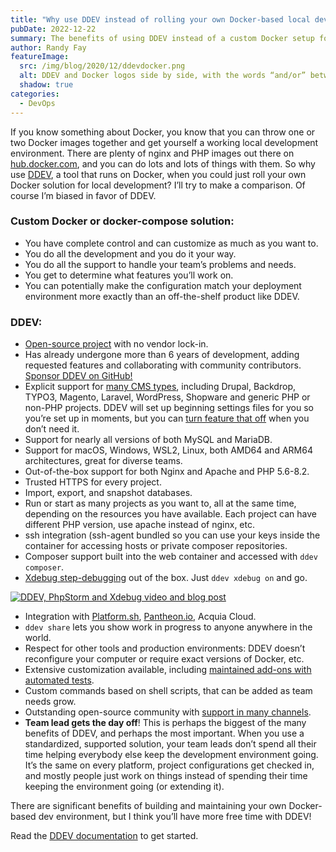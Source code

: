 ```yaml
---
title: "Why use DDEV instead of rolling your own Docker-based local dev solution?"
pubDate: 2022-12-22
summary: The benefits of using DDEV instead of a custom Docker setup for local development.
author: Randy Fay
featureImage:
  src: /img/blog/2020/12/ddevdocker.png
  alt: DDEV and Docker logos side by side, with the words “and/or” between them
  shadow: true
categories:
  - DevOps
---
```


If you know something about Docker, you know that you can throw one or two Docker images together and get yourself a working local development environment. There are plenty of nginx and PHP images out there on [hub.docker.com](https://hub.docker.com), and you can do lots and lots of things with them. So why use [DDEV](https://ddev.readthedocs.io), a tool that runs on Docker, when you could just roll your own Docker solution for local development? I’ll try to make a comparison. Of course I’m biased in favor of DDEV.

### **Custom Docker or docker-compose solution:**

- You have complete control and can customize as much as you want to.
- You do all the development and you do it your way.
- You do all the support to handle your team’s problems and needs.
- You get to determine what features you’ll work on.
- You can potentially make the configuration match your deployment environment more exactly than an off-the-shelf product like DDEV.

### **DDEV:**

- [Open-source project](https://github.com/ddev/ddev) with no vendor lock-in.
- Has already undergone more than 6 years of development, adding requested features and collaborating with community contributors. [Sponsor DDEV on GitHub!](https://github.com/sponsors/ddev)
- Explicit support for [many CMS types](https://ddev.readthedocs.io/en/stable/users/cli-usage/#quickstart-guides), including Drupal, Backdrop, TYPO3, Magento, Laravel, WordPress, Shopware and generic PHP or non-PHP projects. DDEV will set up beginning settings files for you so you’re set up in moments, but you can [turn feature that off](https://ddev.com/ddev-local/controlling-cms-settings-files-in-ddev-local/) when you don’t need it.
- Support for nearly all versions of both MySQL and MariaDB.
- Support for macOS, Windows, WSL2, Linux, both AMD64 and ARM64 architectures, great for diverse teams.
- Out-of-the-box support for both Nginx and Apache and PHP 5.6-8.2.
- Trusted HTTPS for every project.
- Import, export, and snapshot databases.
- Run or start as many projects as you want to, all at the same time, depending on the resources you have available. Each project can have different PHP version, use apache instead of nginx, etc.
- ssh integration (ssh-agent bundled so you can use your keys inside the container for accessing hosts or private composer repositories.
- Composer support built into the web container and accessed with `ddev composer`.
- [Xdebug step-debugging](https://ddev.readthedocs.io/en/stable/users/step-debugging/#step-debugging-with-ddev-and-xdebug) out of the box. Just `ddev xdebug on` and go.

[![DDEV, PhpStorm and Xdebug video and blog post](/img/blog/2020/12/screen-shot-2020-12-28-at-12.49.31-pm.png)](/blog/ddev-local-phpstorm-and-xdebug-debugging)

- Integration with [Platform.sh](https://platform.sh), [Pantheon.io](https://ddev.readthedocs.io/en/stable/users/providers/pantheon/), Acquia Cloud.
- `ddev share` lets you show work in progress to anyone anywhere in the world.
- Respect for other tools and production environments: DDEV doesn’t reconfigure your computer or require exact versions of Docker, etc.
- Extensive customization available, including [maintained add-ons with automated tests](https://ddev.readthedocs.io/en/latest/users/extend/additional-services/).
- Custom commands based on shell scripts, that can be added as team needs grow.
- Outstanding open-source community with [support in many channels](https://ddev.readthedocs.io/en/stable/#support-and-user-contributed-documentation).
- **Team lead gets the day off**! This is perhaps the biggest of the many benefits of DDEV, and perhaps the most important. When you use a standardized, supported solution, your team leads don’t spend all their time helping everybody else keep the development environment going. It’s the same on every platform, project configurations get checked in, and mostly people just work on things instead of spending their time keeping the environment going (or extending it).

There are significant benefits of building and maintaining your own Docker-based dev environment, but I think you’ll have more free time with DDEV!

Read the [DDEV documentation](https://ddev.readthedocs.io/en/stable/) to get started.
